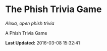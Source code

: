 # The Phish Trivia Game
*Alexa, open phish trivia*

A Phish Trivia Game

**Last Updated:** 2016-03-08 15:32:41